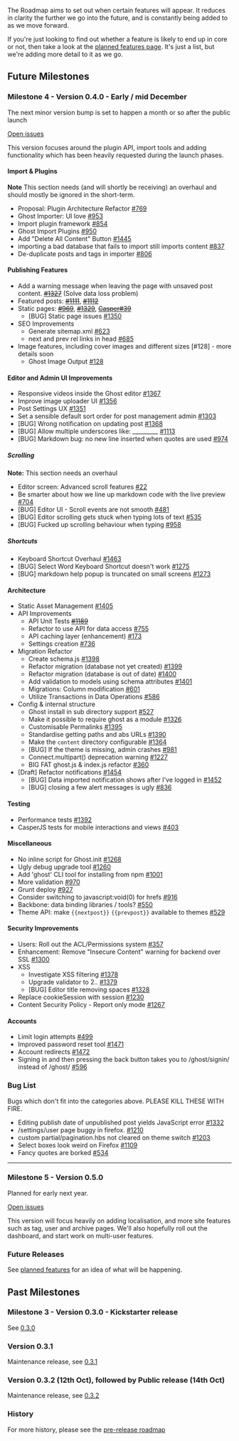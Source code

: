 The Roadmap aims to set out when certain features will appear. It reduces in clarity the further we go into the future, and is constantly being added to as we move forward.

If you're just looking to find out whether a feature is likely to end up in core or not, then take a look at the [planned features page](https://github.com/TryGhost/Ghost/wiki/Planned-Features). It's just a list, but we're adding more detail to it as we go.

## Future Milestones

### Milestone 4 - Version 0.4.0 - Early / mid December

The next minor version bump is set to happen a month or so after the public launch

[Open issues](https://github.com/TryGhost/Ghost/issues?milestone=3&page=1&state=open)

This version focuses around the plugin API, import tools and adding functionality which has been heavily requested during the launch phases.
#### Import & Plugins

**Note** This section needs (and will shortly be receiving) an overhaul and should mostly be ignored in the short-term.

* Proposal: Plugin Architecture Refactor [#769](https://github.com/TryGhost/Ghost/issues/769)
* Ghost Importer: UI love [#953](https://github.com/TryGhost/Ghost/issues/953)
* Import plugin framework [#854](https://github.com/TryGhost/Ghost/issues/854)
* Ghost Import Plugins [#950](https://github.com/TryGhost/Ghost/issues/950)
* Add "Delete All Content" Button [#1445](https://github.com/TryGhost/Ghost/issues/1445)
* importing a bad database that fails to import still imports content [#837](https://github.com/TryGhost/Ghost/issues/837)
* De-duplicate posts and tags in importer [#806](https://github.com/TryGhost/Ghost/issues/806)

#### Publishing Features

* Add a warning message when leaving the page with unsaved post content. [~~#1327~~](https://github.com/TryGhost/Ghost/issues/1327) (Solve data loss problem)
* Featured posts: [~~#1111~~](https://github.com/TryGhost/Ghost/issues/1111), [~~#1112~~](https://github.com/TryGhost/Ghost/issues/1112) 
* Static pages: [~~#969~~](https://github.com/TryGhost/Ghost/issues/969), [~~#1329~~](https://github.com/TryGhost/Ghost/issues/1329), [~~Casper#39~~](https://github.com/TryGhost/Casper/issues/39)
    * [BUG] Static page issues [#1350](https://github.com/TryGhost/Ghost/issues/1350)   
* SEO Improvements
	* Generate sitemap.xml [#623](https://github.com/TryGhost/Ghost/issues/623)
    * next and prev rel links in head [#685](https://github.com/TryGhost/Ghost/issues/685)
* Image features, including cover images and different sizes [#128] - more details soon
    * Ghost Image Output [#128](https://github.com/TryGhost/Ghost/issues/128) 

#### Editor and Admin UI Improvements

* Responsive videos inside the Ghost editor [#1367](https://github.com/TryGhost/Ghost/issues/1367)
* Improve image uploader UI [#1356](https://github.com/TryGhost/Ghost/issues/1356)
* Post Settings UX [#1351](https://github.com/TryGhost/Ghost/issues/1351)
* Set a sensible default sort order for post management admin [#1303](https://github.com/TryGhost/Ghost/issues/1303)
* [BUG] Wrong notification on updating post [#1368](https://github.com/TryGhost/Ghost/issues/1368)
* [BUG] Allow multiple underscores like: _________ [#1113](https://github.com/TryGhost/Ghost/issues/1113)
* [BUG] Markdown bug: no new line inserted when quotes are used [#974](https://github.com/TryGhost/Ghost/issues/974)

##### Scrolling
**Note:**  This section needs an overhaul

* Editor screen: Advanced scroll features [#22](https://github.com/TryGhost/Ghost/issues/22)
* Be smarter about how we line up markdown code with the live preview [#704](https://github.com/TryGhost/Ghost/pull/704)
* [BUG] Editor UI - Scroll events are not smooth [#481](https://github.com/TryGhost/Ghost/issues/481)
* [BUG] Editor scrolling gets stuck when typing lots of text [#535](https://github.com/TryGhost/Ghost/issues/535)
* [BUG] Fucked up scrolling behaviour when typing  [#958](https://github.com/TryGhost/Ghost/issues/958)

##### Shortcuts
* Keyboard Shortcut Overhaul [#1463](https://github.com/TryGhost/Ghost/issues/1463)
* [BUG] Select Word Keyboard Shortcut doesn't work [#1275](https://github.com/TryGhost/Ghost/issues/1275)
* [BUG] markdown help popup is truncated on small screens [#1273](https://github.com/TryGhost/Ghost/issues/1273)


#### Architecture

* Static Asset Management [#1405](https://github.com/TryGhost/Ghost/issues/1405)
* API Improvements
	* API Unit Tests [~~#1189~~](https://github.com/TryGhost/Ghost/issues/1189)
    * Refactor to use API for data access [#755](https://github.com/TryGhost/Ghost/issues/755)
	* API caching layer (enhancement) [#173](https://github.com/TryGhost/Ghost/issues/173)
    * Settings creation [#736](https://github.com/TryGhost/Ghost/issues/736)
* Migration Refactor
    * Create schema.js [#1398](https://github.com/TryGhost/Ghost/issues/1398)
    * Refactor migration (database not yet created) [#1399](https://github.com/TryGhost/Ghost/issues/1399)
    * Refactor migration (database is out of date) [#1400](https://github.com/TryGhost/Ghost/issues/1400)
    * Add validation to models using schema attributes [#1401](https://github.com/TryGhost/Ghost/issues/1401)
    * Migrations: Column modification [#601](https://github.com/TryGhost/Ghost/issues/601)
    * Utilize Transactions in Data Operations [#586](https://github.com/TryGhost/Ghost/issues/586)   
* Config & internal structure 
	* Ghost install in sub directory support [#527](https://github.com/TryGhost/Ghost/issues/527)
    * Make it possible to require ghost as a module [#1326](https://github.com/TryGhost/Ghost/issues/1326)
    * Customisable Permalinks [#1395](https://github.com/TryGhost/Ghost/issues/1395)
	* Standardise getting paths and abs URLs [#1390](https://github.com/TryGhost/Ghost/issues/1390)
    * Make the `content` directory configurable [#1364](https://github.com/TryGhost/Ghost/issues/1364)
    * [BUG] If the theme is missing, admin crashes [#981](https://github.com/TryGhost/Ghost/issues/981)
    * Connect.multipart() deprecation warning  [#1227](https://github.com/TryGhost/Ghost/issues/1227)
    * BIG FAT ghost.js & index.js refactor [#360](https://github.com/TryGhost/Ghost/issues/360)
* [Draft] Refactor notifications  [#1454](https://github.com/TryGhost/Ghost/issues/1454)
    * [BUG] Data imported notification shows after I've logged in [#1452](https://github.com/TryGhost/Ghost/issues/1452)
    * [BUG] closing a few alert messages is ugly [#836](https://github.com/TryGhost/Ghost/issues/836)

#### Testing

* Performance tests  [#1392](https://github.com/TryGhost/Ghost/issues/1392)
* CasperJS tests for mobile interactions and views [#403](https://github.com/TryGhost/Ghost/issues/403)

#### Miscellaneous

* No inline script for Ghost.init [#1268](https://github.com/TryGhost/Ghost/issues/1268)
* Ugly debug upgrade tool [#1260](https://github.com/TryGhost/Ghost/issues/1260)
* Add 'ghost' CLI tool for installing from npm [#1001](https://github.com/TryGhost/Ghost/issues/1001)
* More validation [#970](https://github.com/TryGhost/Ghost/issues/970)
* Grunt deploy [#927](https://github.com/TryGhost/Ghost/issues/927)
* Consider switching to javascript:void(0) for hrefs [#916](https://github.com/TryGhost/Ghost/issues/916)
* Backbone: data binding libraries / tools? [#550](https://github.com/TryGhost/Ghost/issues/550)
* Theme API: make `{{nextpost}}` `{{prevpost}}` available to themes [#529](https://github.com/TryGhost/Ghost/issues/529)

#### Security Improvements

* Users: Roll out the ACL/Permissions system [#357](https://github.com/TryGhost/Ghost/issues/357)
* Enhancement: Remove "Insecure Content" warning for backend over SSL [#1300](https://github.com/TryGhost/Ghost/issues/1300)
* XSS
   * Investigate XSS filtering [#1378](https://github.com/TryGhost/Ghost/issues/1378)
   * Upgrade validator to 2.*.* [#1379](https://github.com/TryGhost/Ghost/issues/1379)
   * [BUG] Editor title removing spaces [#1328](https://github.com/TryGhost/Ghost/issues/1328)
* Replace cookieSession with session [#1230](https://github.com/TryGhost/Ghost/issues/1230)
* Content Security Policy - Report only mode [#1267](https://github.com/TryGhost/Ghost/issues/1267)

#### Accounts
* Limit login attempts [#499](https://github.com/TryGhost/Ghost/issues/499)
* Improved password reset tool [#1471](https://github.com/TryGhost/Ghost/issues/1471)
* Account redirects [#1472](https://github.com/TryGhost/Ghost/issues/1472)
* Signing in and then pressing the back button takes you to /ghost/signin/ instead of /ghost/ [#596](https://github.com/TryGhost/Ghost/issues/596)


### Bug List

Bugs which don't fit into the categories above. PLEASE KILL THESE WITH FIRE.

* Editing publish date of unpublished post yields JavaScript error [#1332](https://github.com/TryGhost/Ghost/issues/1332)
* /settings/user page buggy in firefox. [#1210](https://github.com/TryGhost/Ghost/issues/1210)
* custom partial/pagination.hbs not cleared on theme switch [#1203](https://github.com/TryGhost/Ghost/issues/1203)
* Select boxes look weird on Firefox [#1109](https://github.com/TryGhost/Ghost/issues/1109)
* Fancy quotes are borked [#534](https://github.com/TryGhost/Ghost/issues/534)

----------

### Milestone 5 - Version 0.5.0

Planned for early next year.

[Open issues](https://github.com/TryGhost/Ghost/issues?milestone=4&page=1&state=open)

This version will focus heavily on adding localisation, and more site features such as tag, user and archive pages. We'll also hopefully roll out the dashboard, and start work on multi-user features.

### Future Releases

See [planned features](https://github.com/TryGhost/Ghost/wiki/Planned-Features) for an idea of what will be happening.

## Past Milestones

### Milestone 3 - Version 0.3.0 - Kickstarter release

See [0.3.0](https://github.com/TryGhost/Ghost/commits/0.3.0)

### Version 0.3.1

Maintenance release, see [0.3.1](https://github.com/TryGhost/Ghost/commits/0.3.1)

### Version 0.3.2 (12th Oct), followed by Public release (14th Oct)

Maintenance release, see [0.3.2](https://github.com/TryGhost/Ghost/commits/0.3.2)

### History 

For more history, please see the [pre-release roadmap](https://github.com/TryGhost/Ghost/wiki/Pre-release-Roadmap)